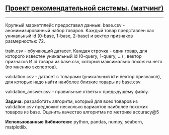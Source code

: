 ## [Проект рекомендательной системы. (матчинг)](https://github.com/AfanasiyFoma/yandex.projects/edit/main/Matching/MATCHING.ipynb)

---
Крупный маркетплейс предоставил данные:
base.csv - анонимизированный набор товаров. Каждый товар представлен как уникальный id (0-base, 1-base, 2-base) и вектор признаков размерностью 72.

train.csv - обучающий датасет. Каждая строчка - один товар, для которого известен уникальный id (0-query, 1-query, …) , вектор признаков И id товара из base.csv, который максимально похож на него (по мнению экспертов).

validation.csv - датасет с товарами (уникальный id и вектор признаков), для которых надо найти наиболее близкие товары из base.csv

validation_answer.csv - правильные ответы к предыдущему файлу.

**Задача:** разработать алгоритм, который для всех товаров из validation.csv предложит несколько вариантов наиболее похожих товаров из base. Оценить качество алгоритма по метрике accuracy@5



**Использованные библиотеки:** python, pandas, numpy, seaborn, matplotlib.
